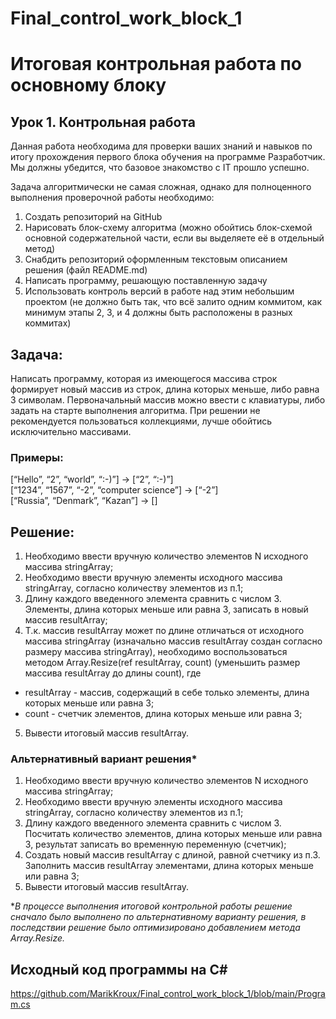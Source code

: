 # Final_control_work_block_1
# Итоговая контрольная работа по основному блоку
## Урок 1. Контрольная работа
Данная работа необходима для проверки ваших знаний и навыков по итогу прохождения первого блока обучения на программе Разработчик. Мы должны убедится, что базовое знакомство с IT прошло успешно.

Задача алгоритмически не самая сложная, однако для полноценного выполнения проверочной работы необходимо:

1. Создать репозиторий на GitHub
2. Нарисовать блок-схему алгоритма (можно обойтись блок-схемой основной содержательной части, если вы выделяете её в отдельный метод)
3. Снабдить репозиторий оформленным текстовым описанием решения (файл README.md)
4. Написать программу, решающую поставленную задачу
5. Использовать контроль версий в работе над этим небольшим проектом (не должно быть так, что всё залито одним коммитом, как минимум этапы 2, 3, и 4 должны быть расположены в разных коммитах)

## Задача: 
Написать программу, которая из имеющегося массива строк формирует новый массив из строк, длина которых меньше, либо равна 3 символам. Первоначальный массив можно ввести с клавиатуры, либо задать на старте выполнения алгоритма. При решении не рекомендуется пользоваться коллекциями, лучше обойтись исключительно массивами.

### Примеры:
[“Hello”, “2”, “world”, “:-)”] → [“2”, “:-)”]<br/>
[“1234”, “1567”, “-2”, “computer science”] → [“-2”]<br/>
[“Russia”, “Denmark”, “Kazan”] → []

## Решение:
1. Необходимо ввести вручную количество элементов N исходного массива stringArray;
2. Необходимо ввести вручную элементы исходного массива stringArray, согласно количеству элементов из п.1;
3. Длину каждого введенного элемента сравнить с числом 3. Элементы, длина которых меньше или равна 3, записать в новый массив resultArray;
4. Т.к. массив resultArray может по длине отличаться от исходного массива stringArray (изначально массив resultArray создан согласно размеру массива stringArray), необходимо воспользоваться методом Array.Resize(ref resultArray, count) (уменьшить размер массива resultArray до длины count), где 
* resultArray - массив, содержащий в себе только элементы, длина которых меньше или равна 3;
* count - счетчик элементов, длина которых меньше или равна 3;
5. Вывести итоговый массив resultArray.

### Альтернативный вариант решения*
1. Необходимо ввести вручную количество элементов N исходного массива stringArray;
2. Необходимо ввести вручную элементы исходного массива stringArray, согласно количеству элементов из п.1;
3. Длину каждого введенного элемента сравнить с числом 3. Посчитать количество элементов, длина которых меньше или равна 3, результат записать во временную переменную (счетчик);
4. Создать новый массив resultArray с длиной, равной счетчику из п.3. Заполнить массив resultArray элементами, длина которых меньше или равна 3;
5. Вывести итоговый массив resultArray.

**В процессе выполнения итоговой контрольной работы решение сначало было выполнено по альтернативному варианту решения, в последствии решение было оптимизировано добавлением метода Array.Resize.* 


## Исходный код программы на C#
https://github.com/MarikKroux/Final_control_work_block_1/blob/main/Program.cs
